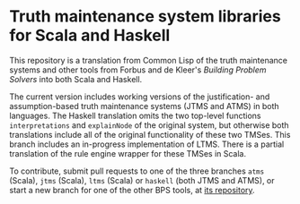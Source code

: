# Truth maintenance system libraries for Scala and Haskell

This repository is a translation from Common Lisp of the truth
maintenance systems and other tools from Forbus and de Kleer's
*Building Problem Solvers* into both Scala and Haskell.

The current version includes working versions of the justification-
and assumption-based truth maintenance systems (JTMS and ATMS) in both
languages.  The Haskell translation omits the two top-level functions
`interpretations` and `explainNode` of the original system, but
otherwise both translations include all of the original functionality
of these two TMSes.  This branch includes an in-progress
implementation of LTMS.  There is a partial translation of the rule
engine wrapper for these TMSes in Scala.

To contribute, submit pull requests to one of the three branches
`atms` (Scala), `jtms` (Scala), `ltms` (Scala) or `haskell` (both JTMS
and ATMS), or start a new branch for one of the other BPS tools, at
[its repository](https://github.com/jphmrst/bps-scala).
